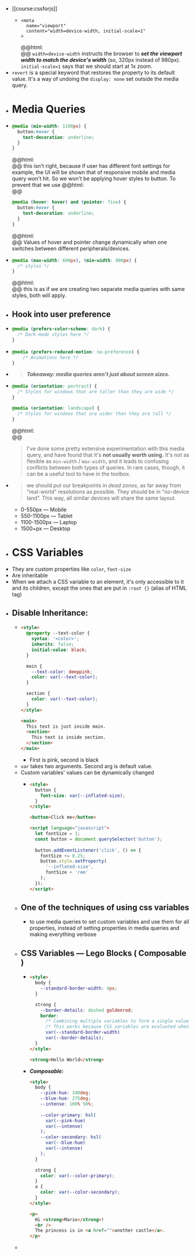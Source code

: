 - [[course:cssforjs]]
	- ```
	  <meta
	    name="viewport"
	    content="width=device-width, initial-scale=1"
	  >
	  ``` 
	  @@html: <br/>@@ 
	  `width=device-width` instructs the browser to ***set the viewport width to match the device's width*** (so, 320px instead of 980px). `initial-scale=1` says that we should start at 1x zoom.
- `revert` is a special keyword that restores the property to its default value. It's a way of undoing the `display: none` set outside the media query.
- # Media Queries
- ```css
  @media (min-width: 1100px) {
    button:hover {
      text-decoration: underline;
    }
  }
  ```
  @@html: <br/>@@
  this isn't right, because if user has different font settings for example, the UI will be shown that of responsive mobile and media query won't hit. So we won't be applying hover styles to button. To prevent that we use
  @@html: <br/>@@
  ```css
  @media (hover: hover) and (pointer: fine) {
    button:hover {
      text-decoration: underline;
    }
  }
  ```
  @@html: <br/>@@
  Values of hover and pointer change dynamically when one switches between different peripherals/devices.
- ```css
  @media (max-width: 600px), (min-width: 800px) {
    /* styles */
  }
  ```
  @@html: <br/>@@
  this is as if we are creating two separate media queries with same styles, both will apply.
- ## Hook into user preference
- ```css
  @media (prefers-color-scheme: dark) {
    /* Dark-mode styles here */
  }
  ```
- ```css
  @media (prefers-reduced-motion: no-preference) {
      /* Animations here */
  }
  ```
- > ***Takeaway: media queries aren't just about screen sizes.***
- ```css
  @media (orientation: portrait) {
    /* Styles for windows that are taller than they are wide */
  }
  
  @media (orientation: landscape) {
    /* Styles for windows that are wider than they are tall */
  }
  ```
  @@html: <br />@@
  > I've done some pretty extensive experimentation with this media query, and have found that it's **not usually worth using.** It's not as flexible as `min-width` / `max-width`, and it leads to confusing conflicts between both types of queries. In rare cases, though, it can be a useful tool to have in the toolbox.
- > we should put our breakpoints in *dead zones*,  as far away from “real-world” resolutions as possible. They should be in “no-device land”. This way, all similar devices will share the same layout.
	- 0-550px — Mobile
	- 550-1100px — Tablet
	- 1100-1500px — Laptop
	- 1500+px — Desktop
- # CSS Variables
- They are custom properties like `color`, `font-size`
- Are inheritable
- When we attach a CSS variable to an element, it's only accessible to it and its children, except the ones that are put in `:root {}` (alias of HTML tag)
- ## Disable Inheritance:
	- ```html
	  <style>
	    @property --text-color {
	      syntax: '<color>';
	      inherits: false;
	      initial-value: black;
	    }
	  
	    main {
	      --text-color: deeppink;
	      color: var(--text-color);
	    }
	  
	    section {
	      color: var(--text-color);
	    }
	  </style>
	  
	  <main>
	    This text is just inside main.
	    <section>
	      This text is inside section.
	    </section>
	  </main>
	  ```
		- First is pink, second is black
	- `var` takes two arguments. Second arg is default value.
	- Custom variables' values can be dynamically changed
		- ```html
		  <style>
		    button {
		      font-size: var(--inflated-size);
		    }
		  </style>
		  
		  <button>Click me</button>
		  
		  <script language="javascript">
		    let fontSize = 1;
		    const button = document.querySelector('button');
		    
		    button.addEventListener('click', () => {
		      fontSize += 0.25;
		      button.style.setProperty(
		        '--inflated-size',
		        fontSize + 'rem'
		      );
		    });
		  </script>
		  ```
	- ## One of the techniques of using css variables
		- to use media queries to set custom variables and use them for all properties, instead of setting properties in media queries and making everything verbose
	- ## CSS Variables — Lego Blocks ( Composable )
		- ```html
		  <style>
		    body {
		      --standard-border-width: 4px;
		    }
		  
		    strong {
		      --border-details: dashed goldenrod;
		      border:
		        /* Combining multiple variables to form a single value */
		        /* This works because CSS variables are evaluated when they're used, not when they're defined. */
		        var(--standard-border-width)
		        var(--border-details);
		    }
		  </style>
		  
		  <strong>Hello World</strong>
		  ```
		- ***Composable:***
		  ```html
		  <style>
		    body {
		      --pink-hue: 340deg;
		      --blue-hue: 275deg;
		      --intense: 100% 50%;
		      
		      --color-primary: hsl(
		        var(--pink-hue)
		        var(--intense)
		      );
		      --color-secondary: hsl(
		        var(--blue-hue)
		        var(--intense)
		      );
		    }
		  
		    strong {
		      color: var(--color-primary);
		    }
		    a {
		      color: var(--color-secondary);
		    }
		  </style>
		  
		  <p>
		    Hi <strong>Mario</strong>!
		    <br />
		    The princess is in <a href="">another castle</a>.
		  </p>
		  ```
	-